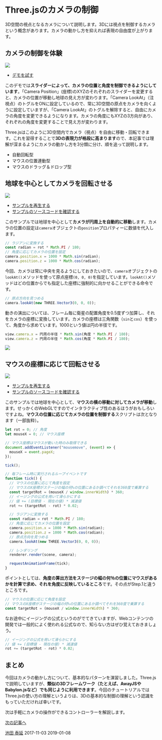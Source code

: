 # Three.jsのカメラの制御

3D空間の視点となるカメラについて説明します。3Dには視点を制御するカメラという概念があります。カメラの動かし方を抑えれば表現の自由度が上がります。

## カメラの制御を体験

![](https://ics.media/wp-content/uploads/2014/10/141001_away3d_1.jpg)

- [デモを試す](https://ics.media/wp-content/data-demos/140930_angularjs_away3d/src/index.html)

このデモでは**スライダーによって、カメラの位置と角度を制御できるようにしています**。「Camera Position」(座標)のXYZのそれぞれのスライダーを変更すると、カメラの位置が移動し地球の見え方が変わります。「Camera LookAt」（注視点）のトグルをONに設定しているので、常に3D空間の原点をカメラを向くように設定していますが、「Camera LookAt」のトグルを解除すると、自由にカメラの角度を変更できるようになります。カメラの角度にもXYZの3方向があり、それぞれの角度を変更することで見え方が変わります。



Three.jsはこのように3D空間内でカメラ（視点）を自由に移動・回転できます。これを習得することで**3Dの表現力が格段に高まります**ので、本記事では理解が深まるようにカメラの動かし方を3分類に分け、順を追って説明します。

* 自動回転型
* マウスの位置連動型
* マウスのドラッグ＆ドロップ型

## 地球を中心としてカメラを回転させる

![](../imgs/camera_basic_earth.png)

- [サンプルを再生する](https://ics-creative.github.io/tutorial-three/samples/camera_basic_earth.html)
- [サンプルのソースコードを確認する](../samples/camera_basic_earth.html)


このサンプルでは地球を中心として**カメラが円周上を自動的に移動**します。カメラの位置の設定は`camera`オブジェクトの`position`プロパティーに数値を代入します。


```js
// ラジアンに変換する
const radian = rot * Math.PI / 180;
// 角度に応じてカメラの位置を設定
camera.position.x = 1000 * Math.sin(radian);
camera.position.z = 1000 * Math.cos(radian);
```

今回、カメラは常に中央を見るようにしておきたいので、`camera`オブジェクトの`lookAt()`メソッドを使って原点座標`(0, 0, 0)`を指定しています。`lookAt()`メソッドはどの位置からでも指定した座標に強制的に向かせることができる命令です。

```js
// 原点方向を見つめる
camera.lookAt(new THREE.Vector3(0, 0, 0));
```


動きの演出については、フレーム毎に衛星の配置角度を0.5度ずつ加算し、それをカメラの座標に変換しています。カメラの座標は三角関数（`sin`と`cos`）を使って、角度から求めています。1000という値は円の半径です。

```js
view.camera.x = 円周の半径 * Math.sin(角度 * Math.PI / 180);
view.camera.z = 円周の半径 * Math.cos(角度 * Math.PI / 180);
```

![](https://ics.media/wp-content/uploads/2014/10/141001_circle.png)

## マウスの座標に応じて回転させる


![](../imgs/camera_mouse_x.png)

- [サンプルを再生する](https://ics-creative.github.io/tutorial-three/samples/camera_mouse_x.html)
- [サンプルのソースコードを確認する](../samples/camera_mouse_x.html)


このサンプルでは地球を中心として、**マウスの横の移動に対してカメラが移動**します。せっかくのWebGLですのでインタラクティブ性のあるほうがおもしろいですよね。**マウスの位置に応じてカメラの位置を制御する**スクリプトは次となります（一部抜粋）。

```js
let rot = 0; // 角度
let mouseX = 0; // マウス座標

// マウス座標はマウスが動いた時のみ取得できる
document.addEventListener("mousemove", (event) => {
  mouseX = event.pageX;
});

tick();

// 毎フレーム時に実行されるループイベントです
function tick() {
  // マウスの位置に応じて角度を設定
  // マウスのX座標がステージの幅の何%の位置にあるか調べてそれを360度で乗算する
  const targetRot = (mouseX / window.innerWidth) * 360;
  // イージングの公式を用いて滑らかにする
  // 値 += (目標値 - 現在の値) * 減速値
  rot += (targetRot - rot) * 0.02;

  // ラジアンに変換する
  const radian = rot * Math.PI / 180;
  // 角度に応じてカメラの位置を設定
  camera.position.x = 1000 * Math.sin(radian);
  camera.position.z = 1000 * Math.cos(radian);
  // 原点方向を見つめる
  camera.lookAt(new THREE.Vector3(0, 0, 0));

  // レンダリング
  renderer.render(scene, camera);

  requestAnimationFrame(tick);
}
```

ポイントとしては、**角度の算出方法をステージの幅の何％の位置にマウスがあるかを計算で求め、それを角度に反映しているところ**です。その点がStep.1と違うところです。

```js
// マウスの位置に応じて角度を設定
// マウスのX座標がステージの幅の何%の位置にあるか調べてそれを360度で乗算する
const targetRot = (mouseX / window.innerWidth) * 360;
```


なお途中にイージングの公式というのがでてきていますが、Webコンテンツの開発では一般的によく使われる公式なので、知らない方はぜひ覚えておきましょう。

```js
// イージングの公式を用いて滑らかにする
// 値 += (目標値 - 現在の値) * 減速値
rot += (targetRot - rot) * 0.02;
```


## まとめ
今回はカメラの動かし方について、基本的なパターンを演習しました。Three.jsで説明していますが、**類似の3Dフレームワーク（たとえば、AwayJSやBabylon.jsなど）でも同じように利用できます**。今回のチュートリアルではThree.jsの使い方の理解というよりは、3Dの基本的な制御の理解という認識をもっていただければ幸いです。

次は手軽にカメラの操作ができるコントローラーを解説します。

[次の記事へ](camera_orbitcontrols.md)

<article-author>[池田 泰延](https://twitter.com/clockmaker)</article-author>
<article-date-published>2017-11-03</article-date-published>
<article-date-modified>2019-01-08</article-date-modified>